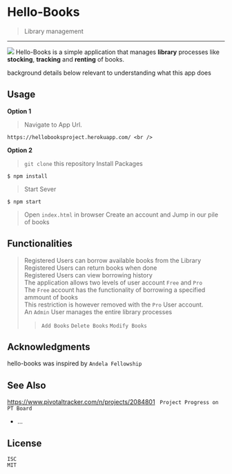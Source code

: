 # Hello-Books
> Library management
<hr>
<img src=https://img.shields.io/badge/Sniffed%20by-HoundCI-brightgreen.svg />
Hello-Books is a simple application that manages <b>library</b> processes like <b>stocking</b>, <b>tracking</b> and <b>renting</b> of books.



background details below relevant to understanding what this app does

## Usage
<b>Option 1</b>
> Navigate to App Url.
```
https://hellobooksproject.herokuapp.com/ <br />
```
<b>Option 2</b>
> <code>git clone</code> this repository
> Install Packages
 ```
$ npm install
```
> Start Sever 
```
$ npm start
```
> Open ```index.html``` in browser
> Create an account and Jump in our pile of books

## Functionalities
> Registered Users can borrow available books from the Library<br />
> Registered Users can return books when done <br />
> Registered Users can view borrowing history <br />
> The application allows two levels of user account ```Free``` and ```Pro``` <br />
> The ```Free``` account has the functionality of borrowing a specified ammount of books <br />
> This restriction is however removed with the ```Pro``` User account. <br />
> An ```Admin``` User manages the entire library processes
>> ```Add Books```
>> ```Delete Books```
>> ```Modify Books```


## Acknowledgments

hello-books was inspired by ```Andela Fellowship```

## See Also

https://www.pivotaltracker.com/n/projects/2084801 <code> Project Progress on PT Board </code>

- ...

## License

```ISC``` <br />
```MIT```
  
